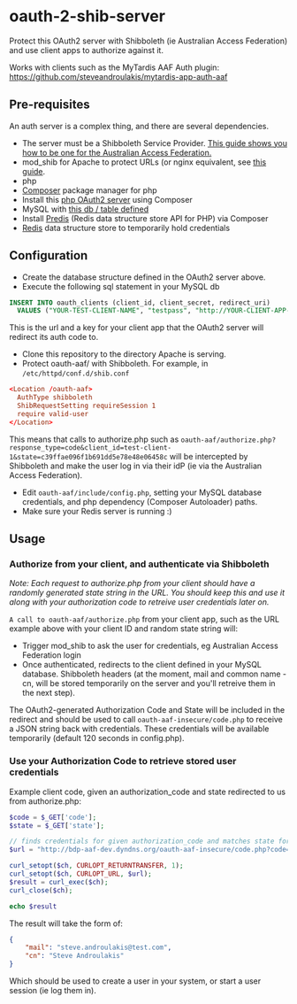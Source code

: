 oauth-2-shib-server
===================

Protect this OAuth2 server with Shibboleth (ie Australian Access Federation) and use client apps to authorize against it.

Works with clients such as the MyTardis AAF Auth plugin: https://github.com/steveandroulakis/mytardis-app-auth-aaf

## Pre-requisites

An auth server is a complex thing, and there are several dependencies.

* The server must be a Shibboleth Service Provider. [This guide shows you how to be one for the Australian Access Federation.](http://wiki.aaf.edu.au/tech-info/sp-install-guide)
* mod_shib for Apache to protect URLs (or nginx equivalent, see [this guide](http://davidjb.com/blog/2013/04/integrating-nginx-and-a-shibboleth-sp-with-fastcgi/).
* php
* [Composer](http://getcomposer.org/) package manager for php
* Install this [php OAuth2 server](https://github.com/bshaffer/oauth2-server-php/) using Composer
* MySQL with [this db / table defined](https://github.com/bshaffer/oauth2-server-php/#define-your-schema)
* Install [Predis](https://github.com/nrk/predis) (Redis data structure store API for PHP) via Composer
* [Redis](http://redis.io/) data structure store to temporarily hold credentials

## Configuration

* Create the database structure defined in the OAuth2 server above.
* Execute the following sql statement in your MySQL db

```sql
INSERT INTO oauth_clients (client_id, client_secret, redirect_uri)
  VALUES ("YOUR-TEST-CLIENT-NAME", "testpass", "http://YOUR-CLIENT-APP-URL/")
```

This is the url and a key for your client app that the OAuth2 server will redirect its auth code to.

* Clone this repository to the directory Apache is serving.
* Protect oauth-aaf/ with Shibboleth. For example, in `/etc/httpd/conf.d/shib.conf`

```conf
<Location /oauth-aaf>
  AuthType shibboleth
  ShibRequestSetting requireSession 1
  require valid-user
</Location>
```

This means that calls to authorize.php such as `oauth-aaf/authorize.php?response_type=code&client_id=test-client-1&state=c39ffae096f1b691dd5e78e48e06458c` will be intercepted by Shibboleth and make the user log in via their idP (ie via the Australian Access Federation).

* Edit `oauth-aaf/include/config.php`, setting your MySQL database credentials, and php dependency (Composer Autoloader) paths.
* Make sure your Redis server is running :)

## Usage

### Authorize from your client, and authenticate via Shibboleth

_Note: Each request to authorize.php from your client should have a randomly generated state string in the URL. You should keep this and use it along with your authorization code to retreive user credentials later on._

`A call to oauth-aaf/authorize.php` from your client app, such as the URL example above with your client ID and random state string will:
* Trigger mod_shib to ask the user for credentials, eg Australian Access Federation login
* Once authenticated, redirects to the client defined in your MySQL database. Shibboleth headers (at the moment, mail and common name - cn, will be stored temporarily on the server and you'll retreive them in the next step).

The OAuth2-generated Authorization Code and State will be included in the redirect and should be used to call `oauth-aaf-insecure/code.php` to receive a JSON string back with credentials. These credentials will be available temporarily (default 120 seconds in config.php).

### Use your Authorization Code to retrieve stored user credentials

Example client code, given an authorization_code and state redirected to us from authorize.php:

```php
$code = $_GET['code'];
$state = $_GET['state'];

// finds credentials for given authorization_code and matches state for anti-forgery
$url = "http://bdp-aaf-dev.dyndns.org/oauth-aaf-insecure/code.php?code=" . $code . "&state=" . $state;

curl_setopt($ch, CURLOPT_RETURNTRANSFER, 1);
curl_setopt($ch, CURLOPT_URL, $url);
$result = curl_exec($ch);
curl_close($ch);

echo $result
```

The result will take the form of:

```json
{
    "mail": "steve.androulakis@test.com",
    "cn": "Steve Androulakis"
}
```

Which should be used to create a user in your system, or start a user session (ie log them in).
